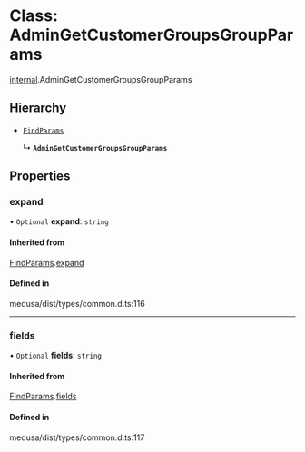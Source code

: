 # Class: AdminGetCustomerGroupsGroupParams

[internal](../modules/internal-4.md).AdminGetCustomerGroupsGroupParams

## Hierarchy

- [`FindParams`](internal-4.FindParams.md)

  ↳ **`AdminGetCustomerGroupsGroupParams`**

## Properties

### expand

• `Optional` **expand**: `string`

#### Inherited from

[FindParams](internal-4.FindParams.md).[expand](internal-4.FindParams.md#expand)

#### Defined in

medusa/dist/types/common.d.ts:116

___

### fields

• `Optional` **fields**: `string`

#### Inherited from

[FindParams](internal-4.FindParams.md).[fields](internal-4.FindParams.md#fields)

#### Defined in

medusa/dist/types/common.d.ts:117
